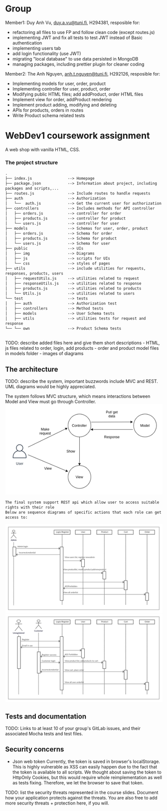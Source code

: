 # Group 

Member1:  Duy Anh Vu, duy.a.vu@tuni.fi, H294381, 
resposible for:
- refactoring all files to use FP and follow clean code (except routes.js)
- implementing JWT and fix all tests to test JWT instead of Basic authentication
- implementing users tab
- add login functionality (use JWT)
- migrating "local database" to use data persisted in MongoDB
- managing packages, including prettier plugin for cleaner coding

Member2:  The Anh Nguyen, anh.t.nguyen@tuni.fi, H292126, 
resposible for: 
- Implementing models for user, order, product
- Implementing controller for user, product, order 
- Modifying public HTML files; add addProduct, order HTML files
- Implement view for order, addProduct rendering
- Implement product adding, modifying and deleting
- APIs for products, orders in routes
- Write Product schema related tests


# WebDev1 coursework assignment

A web shop with vanilla HTML, CSS.


### The project structure

```
.
├── index.js                --> Homepage
├── package.json            --> Information about project, including packages and scripts,...
├── routes.js               --> Include routes to handle requests
├── auth                    --> Authorization
│   └──  auth.js            --> Get the current user for authorization
├── controllers             --> Includes methods for API controller
│   ├── orders.js           --> controller for order
│   ├── products.js         --> controller for product
│   └── users.js            --> controller for user
├── models                  --> Schemas for user, order, product
│   ├── orders.js           --> Schema for order
│   ├── products.js         --> Schema for product
│   └── users.js            --> Schema for user
├── public                  --> UIs
│   ├── img                 --> Diagrams
│   ├── js                  --> scripts for UIs
│   └── css                 --> styles of pages
├── utils                   --> include utilities for requests, responses, products, users
│   ├── requestUtils.js     --> utilities related to request
│   ├── responseUtils.js    --> utilities related to response
│   ├── products.js         --> utilities related to products
│   └── Utils.js            --> utilities related to users
└── test                    --> tests
│   ├── auth                --> Authorization test
│   ├── controllers         --> Method tests
│   ├── models              --> User Schema tests
│   ├── utils               --> utilities tests for request and response
└── └── own                 --> Product Schema tests


```

TODO: describe added files here and give them short descriptions
    - HTML, js files related to order, login, add products
    - order and product model files in models folder
    - images of diagrams

## The architecture 

TODO: describe the system, important buzzwords include MVC and REST.
UML diagrams would be highly appreciated.

The system follows MVC structure, which means interactions between Model and View must go through Controller.
    ![MVC Diagram](./public/images/MVC.png "MVC diagram")

    The final system support REST api which allow user to access suitable rights with their role
    Below are sequence diagrams of specific actions that each role can get access to:
![Admin Sequence Diagram](./public/images/adminProcess.png "Admin sequence diagram")
![Customer And Unregistered User Diagram](./public/images/customerSequence.png "Customer and unregistered user")

## Tests and documentation

TODO: Links to at least 10 of your group's GitLab issues, and their associated Mocha tests and test files.


## Security concerns

* Json web token
Currently, the token is saved in browser's localStorage. This is highly vulnerable as XSS can easily happen due to the fact that the token
is available to all scripts. We thought about saving the token to HttpOnly Cookies, but this would require whole reimplementation as well
as tests fixing. Therefore, we let the browser to save that token.

TODO: list the security threats represented in the course slides.
Document how your application protects against the threats.
You are also free to add more security threats + protection here, if you will.


